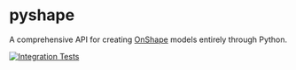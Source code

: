 # pyshape

A comprehensive API for creating [OnShape](https://onshape.com) models entirely
through Python.

[![Integration Tests](https://github.com/kyle-tennison/pyshape/actions/workflows/validate.yml/badge.svg)](https://github.com/kyle-tennison/pyshape/actions/workflows/validate.yml)